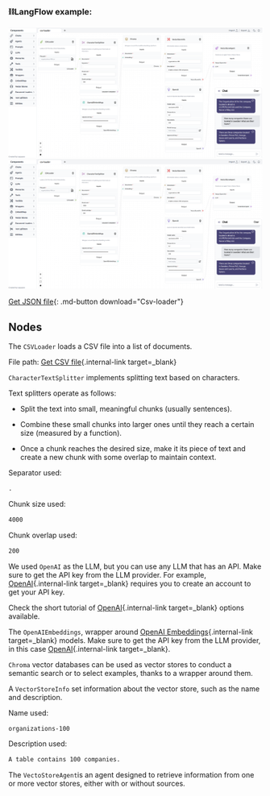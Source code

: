 ### ⛓️LangFlow example:

![Description](img/csv-loader.png#only-dark)
![Description](img/csv-loader.png#only-light)

[Get JSON file](data/Csv-loader.json){: .md-button download="Csv-loader"} 

## Nodes

The `CSVLoader` loads a CSV file into a list of documents.

File path: [Get CSV file](data/organizations-100.csv){.internal-link target=_blank}


`CharacterTextSplitter` implements splitting text based on characters. 

Text splitters operate as follows:

- Split the text into small, meaningful chunks (usually sentences).

- Combine these small chunks into larger ones until they reach a certain size (measured by a function).

- Once a chunk reaches the desired size, make it its piece of text and create a new chunk with some overlap to maintain context.

Separator used:
``` txt
.
```

Chunk size used:
``` txt
4000
```

Chunk overlap used:
``` txt
200
```

We used `OpenAI` as the LLM, but you can use any LLM that has an API. Make sure to get the API key from the LLM provider. For example, [OpenAI](https://platform.openai.com/){.internal-link target=_blank} requires you to create an account to get your API key.

Check the short tutorial of [OpenAI](llms.md){.internal-link target=_blank} options available.

The `OpenAIEmbeddings`, wrapper around [OpenAI Embeddings](https://platform.openai.com/docs/guides/embeddings/what-are-embeddings){.internal-link target=_blank} models. Make sure to get the API key from the LLM provider, in this case [OpenAI](https://platform.openai.com/){.internal-link target=_blank}.

`Chroma` vector databases can be used as vector stores to conduct a semantic search or to select examples, thanks to a wrapper around them.

A `VectorStoreInfo` set information about the vector store, such as the name and description.

Name used:
``` txt
organizations-100
```
Description used:
``` txt
A table contains 100 companies.
```

The `VectoStoreAgent`is an agent designed to retrieve information from one or more vector stores, either with or without sources.